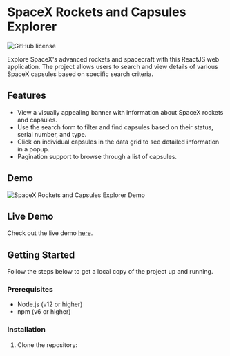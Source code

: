 # SpaceX Rockets and Capsules Explorer

![GitHub license](https://img.shields.io/badge/license-MIT-blue.svg)

Explore SpaceX's advanced rockets and spacecraft with this ReactJS web application. The project allows users to search and view details of various SpaceX capsules based on specific search criteria.

## Features

- View a visually appealing banner with information about SpaceX rockets and capsules.
- Use the search form to filter and find capsules based on their status, serial number, and type.
- Click on individual capsules in the data grid to see detailed information in a popup.
- Pagination support to browse through a list of capsules.

## Demo

![SpaceX Rockets and Capsules Explorer Demo](./demo.gif)

## Live Demo

Check out the live demo [here](https://your-live-demo-url).

## Getting Started

Follow the steps below to get a local copy of the project up and running.

### Prerequisites

- Node.js (v12 or higher)
- npm (v6 or higher)

### Installation

1. Clone the repository:


